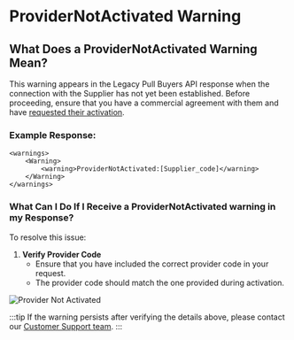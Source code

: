 ﻿---
sidebar_position: 18
---

# ProviderNotActivated Warning

## What Does a ProviderNotActivated Warning Mean?
This warning appears in the Legacy Pull Buyers API response when the connection with the Supplier has not yet been established. Before proceeding, ensure that you have a commercial agreement with them and have [requested their activation](/kb/platform/app-features/connections/my-connections/guick-guide-to-auto-activations).

### Example Response:
```
<warnings>
    <Warning>
        <warning>ProviderNotActivated:[Supplier_code]</warning>
    </Warning>
</warnings>
```

### What Can I Do If I Receive a ProviderNotActivated warning in my Response?
To resolve this issue:
1. **Verify Provider Code**
   - Ensure that you have included the correct provider code in your request.
   - The provider code should match the one provided during activation.

![Provider Not Activated](https://storage.travelgate.com/kbase/provided_not_actived.jpg)

:::tip
If the warning persists after verifying the details above, please contact our [Customer Support team](https://app.travelgate.com/support).
:::
